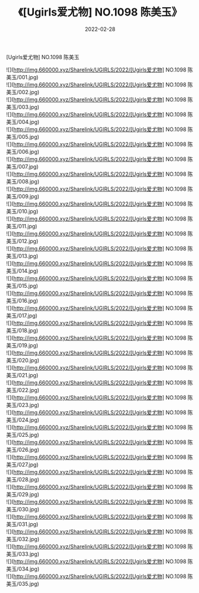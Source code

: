 ﻿---
layout: post
title:  《[Ugirls爱尤物] NO.1098 陈美玉》
date:   2022-02-28
img: http://img.660000.xyz/Sharelink/UGIRLS/2022/[Ugirls爱尤物] NO.1098 陈美玉/000.jpg
categories: [美女, 清纯, 唯美]
---

[Ugirls爱尤物] NO.1098 陈美玉

 ![](http://img.660000.xyz/Sharelink/UGIRLS/2022/[Ugirls爱尤物] NO.1098 陈美玉/001.jpg) <br>![](http://img.660000.xyz/Sharelink/UGIRLS/2022/[Ugirls爱尤物] NO.1098 陈美玉/002.jpg) <br>![](http://img.660000.xyz/Sharelink/UGIRLS/2022/[Ugirls爱尤物] NO.1098 陈美玉/003.jpg) <br>![](http://img.660000.xyz/Sharelink/UGIRLS/2022/[Ugirls爱尤物] NO.1098 陈美玉/004.jpg) <br>![](http://img.660000.xyz/Sharelink/UGIRLS/2022/[Ugirls爱尤物] NO.1098 陈美玉/005.jpg) <br>![](http://img.660000.xyz/Sharelink/UGIRLS/2022/[Ugirls爱尤物] NO.1098 陈美玉/006.jpg) <br>![](http://img.660000.xyz/Sharelink/UGIRLS/2022/[Ugirls爱尤物] NO.1098 陈美玉/007.jpg) <br>![](http://img.660000.xyz/Sharelink/UGIRLS/2022/[Ugirls爱尤物] NO.1098 陈美玉/008.jpg) <br>![](http://img.660000.xyz/Sharelink/UGIRLS/2022/[Ugirls爱尤物] NO.1098 陈美玉/009.jpg) <br>![](http://img.660000.xyz/Sharelink/UGIRLS/2022/[Ugirls爱尤物] NO.1098 陈美玉/010.jpg) <br>![](http://img.660000.xyz/Sharelink/UGIRLS/2022/[Ugirls爱尤物] NO.1098 陈美玉/011.jpg) <br>![](http://img.660000.xyz/Sharelink/UGIRLS/2022/[Ugirls爱尤物] NO.1098 陈美玉/012.jpg) <br>![](http://img.660000.xyz/Sharelink/UGIRLS/2022/[Ugirls爱尤物] NO.1098 陈美玉/013.jpg) <br>![](http://img.660000.xyz/Sharelink/UGIRLS/2022/[Ugirls爱尤物] NO.1098 陈美玉/014.jpg) <br>![](http://img.660000.xyz/Sharelink/UGIRLS/2022/[Ugirls爱尤物] NO.1098 陈美玉/015.jpg) <br>![](http://img.660000.xyz/Sharelink/UGIRLS/2022/[Ugirls爱尤物] NO.1098 陈美玉/016.jpg) <br>![](http://img.660000.xyz/Sharelink/UGIRLS/2022/[Ugirls爱尤物] NO.1098 陈美玉/017.jpg) <br>![](http://img.660000.xyz/Sharelink/UGIRLS/2022/[Ugirls爱尤物] NO.1098 陈美玉/018.jpg) <br>![](http://img.660000.xyz/Sharelink/UGIRLS/2022/[Ugirls爱尤物] NO.1098 陈美玉/019.jpg) <br>![](http://img.660000.xyz/Sharelink/UGIRLS/2022/[Ugirls爱尤物] NO.1098 陈美玉/020.jpg) <br>![](http://img.660000.xyz/Sharelink/UGIRLS/2022/[Ugirls爱尤物] NO.1098 陈美玉/021.jpg) <br>![](http://img.660000.xyz/Sharelink/UGIRLS/2022/[Ugirls爱尤物] NO.1098 陈美玉/022.jpg) <br>![](http://img.660000.xyz/Sharelink/UGIRLS/2022/[Ugirls爱尤物] NO.1098 陈美玉/023.jpg) <br>![](http://img.660000.xyz/Sharelink/UGIRLS/2022/[Ugirls爱尤物] NO.1098 陈美玉/024.jpg) <br>![](http://img.660000.xyz/Sharelink/UGIRLS/2022/[Ugirls爱尤物] NO.1098 陈美玉/025.jpg) <br>![](http://img.660000.xyz/Sharelink/UGIRLS/2022/[Ugirls爱尤物] NO.1098 陈美玉/026.jpg) <br>![](http://img.660000.xyz/Sharelink/UGIRLS/2022/[Ugirls爱尤物] NO.1098 陈美玉/027.jpg) <br>![](http://img.660000.xyz/Sharelink/UGIRLS/2022/[Ugirls爱尤物] NO.1098 陈美玉/028.jpg) <br>![](http://img.660000.xyz/Sharelink/UGIRLS/2022/[Ugirls爱尤物] NO.1098 陈美玉/029.jpg) <br>![](http://img.660000.xyz/Sharelink/UGIRLS/2022/[Ugirls爱尤物] NO.1098 陈美玉/030.jpg) <br>![](http://img.660000.xyz/Sharelink/UGIRLS/2022/[Ugirls爱尤物] NO.1098 陈美玉/031.jpg) <br>![](http://img.660000.xyz/Sharelink/UGIRLS/2022/[Ugirls爱尤物] NO.1098 陈美玉/032.jpg) <br>![](http://img.660000.xyz/Sharelink/UGIRLS/2022/[Ugirls爱尤物] NO.1098 陈美玉/033.jpg) <br>![](http://img.660000.xyz/Sharelink/UGIRLS/2022/[Ugirls爱尤物] NO.1098 陈美玉/034.jpg) <br>![](http://img.660000.xyz/Sharelink/UGIRLS/2022/[Ugirls爱尤物] NO.1098 陈美玉/035.jpg) <br>